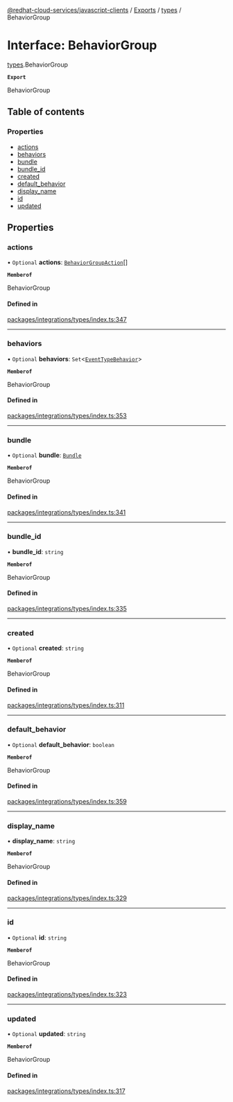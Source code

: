 [@redhat-cloud-services/javascript-clients](../README.md) / [Exports](../modules.md) / [types](../modules/types.md) / BehaviorGroup

# Interface: BehaviorGroup

[types](../modules/types.md).BehaviorGroup

**`Export`**

BehaviorGroup

## Table of contents

### Properties

- [actions](types.BehaviorGroup.md#actions)
- [behaviors](types.BehaviorGroup.md#behaviors)
- [bundle](types.BehaviorGroup.md#bundle)
- [bundle\_id](types.BehaviorGroup.md#bundle_id)
- [created](types.BehaviorGroup.md#created)
- [default\_behavior](types.BehaviorGroup.md#default_behavior)
- [display\_name](types.BehaviorGroup.md#display_name)
- [id](types.BehaviorGroup.md#id)
- [updated](types.BehaviorGroup.md#updated)

## Properties

### actions

• `Optional` **actions**: [`BehaviorGroupAction`](types.BehaviorGroupAction.md)[]

**`Memberof`**

BehaviorGroup

#### Defined in

[packages/integrations/types/index.ts:347](https://github.com/RedHatInsights/javascript-clients/blob/main/packages/integrations/types/index.ts#L347)

___

### behaviors

• `Optional` **behaviors**: `Set`\<[`EventTypeBehavior`](types.EventTypeBehavior.md)\>

**`Memberof`**

BehaviorGroup

#### Defined in

[packages/integrations/types/index.ts:353](https://github.com/RedHatInsights/javascript-clients/blob/main/packages/integrations/types/index.ts#L353)

___

### bundle

• `Optional` **bundle**: [`Bundle`](types.Bundle.md)

**`Memberof`**

BehaviorGroup

#### Defined in

[packages/integrations/types/index.ts:341](https://github.com/RedHatInsights/javascript-clients/blob/main/packages/integrations/types/index.ts#L341)

___

### bundle\_id

• **bundle\_id**: `string`

**`Memberof`**

BehaviorGroup

#### Defined in

[packages/integrations/types/index.ts:335](https://github.com/RedHatInsights/javascript-clients/blob/main/packages/integrations/types/index.ts#L335)

___

### created

• `Optional` **created**: `string`

**`Memberof`**

BehaviorGroup

#### Defined in

[packages/integrations/types/index.ts:311](https://github.com/RedHatInsights/javascript-clients/blob/main/packages/integrations/types/index.ts#L311)

___

### default\_behavior

• `Optional` **default\_behavior**: `boolean`

**`Memberof`**

BehaviorGroup

#### Defined in

[packages/integrations/types/index.ts:359](https://github.com/RedHatInsights/javascript-clients/blob/main/packages/integrations/types/index.ts#L359)

___

### display\_name

• **display\_name**: `string`

**`Memberof`**

BehaviorGroup

#### Defined in

[packages/integrations/types/index.ts:329](https://github.com/RedHatInsights/javascript-clients/blob/main/packages/integrations/types/index.ts#L329)

___

### id

• `Optional` **id**: `string`

**`Memberof`**

BehaviorGroup

#### Defined in

[packages/integrations/types/index.ts:323](https://github.com/RedHatInsights/javascript-clients/blob/main/packages/integrations/types/index.ts#L323)

___

### updated

• `Optional` **updated**: `string`

**`Memberof`**

BehaviorGroup

#### Defined in

[packages/integrations/types/index.ts:317](https://github.com/RedHatInsights/javascript-clients/blob/main/packages/integrations/types/index.ts#L317)
